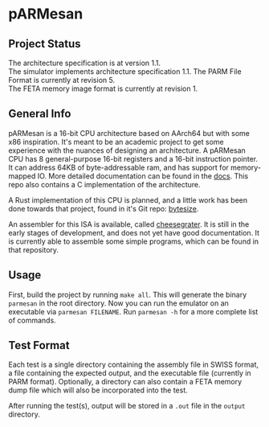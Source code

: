 # pARMesan

## Project Status
The architecture specification is at version 1.1.  
The simulator implements architecture specification 1.1. 
The PARM File Format is currently at revision 5.  
The FETA memory image format is currently at revision 1.

## General Info

pARMesan is a 16-bit CPU architecture based on AArch64 but with some x86 inspiration. It's meant to be an academic project to get some experience with the nuances of designing an architecture. A pARMesan CPU has 8 general-purpose 16-bit registers and a 16-bit instruction pointer. It can address 64KB of byte-addressable ram, and has support for memory-mapped IO. More detailed documentation can be found in the [docs](docs/index.md). This repo also contains a C implementation of the architecture.

A Rust implementation of this CPU is planned, and a little work has been done towards that project, found in it's Git repo: [bytesize](https://github.com/Pritjam/bytesize).

An assembler for this ISA is available, called [cheesegrater](https://github.com/Pritjam/cheesegrater). It is still in the early stages of development, and does not yet have good documentation. It is currently able to assemble some simple programs, which can be found in that repository.

## Usage
First, build the project by running `make all`. This will generate the binary `parmesan` in the root directory. Now you can run the emulator on an executable via `parmesan FILENAME`. Run `parmesan -h` for a more complete list of commands.

## Test Format

Each test is a single directory containing the assembly file in SWISS format, a file containing the expected output, and the executable file (currently in PARM format). Optionally, a directory can also contain a FETA memory dump file which will also be incorporated into the test.

After running the test(s), output will be stored in a `.out` file in the `output` directory.